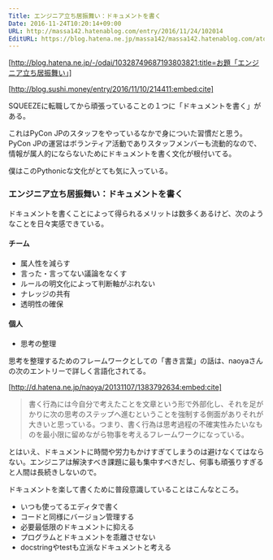 ```yaml
---
Title: エンジニア立ち居振舞い：ドキュメントを書く
Date: 2016-11-24T10:20:14+09:00
URL: http://massa142.hatenablog.com/entry/2016/11/24/102014
EditURL: https://blog.hatena.ne.jp/massa142/massa142.hatenablog.com/atom/entry/10328749687195731705
---
```


[http://blog.hatena.ne.jp/-/odai/10328749687193803821:title=お題「エンジニア立ち居振舞い」]

[http://blog.sushi.money/entry/2016/11/10/214411:embed:cite]

SQUEEZEに転職してから頑張っていることの１つに「ドキュメントを書く」がある。

これはPyCon JPのスタッフをやっているなかで身についた習慣だと思う。PyCon JPの運営はボランティア活動でありスタッフメンバーも流動的なので、情報が属人的にならないためにドキュメントを書く文化が根付いてる。

僕はこのPythonicな文化がとても気に入っている。

### エンジニア立ち居振舞い：ドキュメントを書く

ドキュメントを書くことによって得られるメリットは数多くあるけど、次のようなことを日々実感できている。

#### チーム
+ 属人性を減らす
+ 言った・言ってない議論をなくす
+ ルールの明文化によって判断軸がぶれない
+ ナレッジの共有
+ 透明性の確保

#### 個人
+ 思考の整理

思考を整理するためのフレームワークとしての「書き言葉」の話は、naoyaさんの次のエントリーで詳しく言語化されてる。

[http://d.hatena.ne.jp/naoya/20131107/1383792634:embed:cite]

> 書く行為には今自分で考えたことを文章という形で外部化し、それを足がかりに次の思考のステップへ進むということを強制する側面がありそれが大きいと思っている。つまり、書く行為は思考過程の不確実性みたいなものを最小限に留めながら物事を考えるフレームワークになっている。


とはいえ、ドキュメントに時間や労力もかけすぎてしまうのは避けなくてはならない。エンジニアは解決すべき課題に最も集中すべきだし、何事も頑張りすぎると人間は長続きしないので。

ドキュメントを楽して書くために普段意識していることはこんなところ。

+ いつも使ってるエディタで書く
+ コードと同様にバージョン管理する
+ 必要最低限のドキュメントに抑える
+ プログラムとドキュメントを乖離させない
+ docstringやtestも立派なドキュメントと考える



